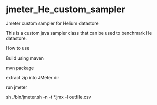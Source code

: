 # jmeter_He_custom_sampler
Jmeter custom sampler for Helium datastore

This is a custom java sampler class that can be used to benchmark He datastore.

How to use

Build using maven

mvn package

extract zip into JMeter dir

run jmeter

sh ./bin/jmeter.sh -n -t *.jmx -l outfile.csv
